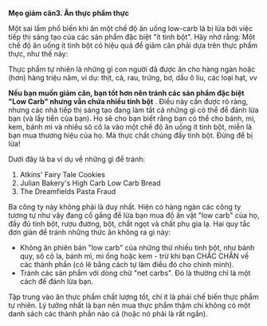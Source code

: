 **Mẹo giảm cân3. Ăn thực phẩm thực**

Một sai lầm phổ biến khi ăn một chế độ ăn uống low-carb là bị lừa bởi việc tiếp thị sáng tạo của các sản phẩm đặc biệt "ít tinh bột". Hãy nhớ rằng: Một chế độ ăn uống ít tinh bột có hiệu quả để giảm cân phải dựa trên thực phẩm thực, như thế này:

Thực phẩm tự nhiên là những gì con người đã được ăn cho hàng ngàn hoặc (hơn) hàng triệu năm, ví dụ: thịt, cá, rau, trứng, bơ, dầu ô liu, các loại hạt, vv

**Nếu bạn muốn giảm cân, bạn tốt hơn nên tránh các sản phẩm đặc biệt "Low Carb" nhưng vẫn chứa nhiều tinh bột** . Điều này cần được rõ ràng, nhưng các nhà tiếp thị sáng tạo đang làm tất cả những gì có thể để đánh lừa bạn (và lấy tiền của bạn). Họ sẽ cho bạn biết rằng bạn có thể cho bánh, mì, kem, bánh mì và nhiều sô cô la vào một chế độ ăn uống ít tinh bột, miễn là bạn mua thương hiệu của họ. Mà thực chất chúng đầy tinh bột. Đừng để bị lừa!

Dưới đây là ba ví dụ về những gì để tránh:

1. Atkins' Fairy Tale Cookies
2. Julian Bakery's High Carb Low Carb Bread
3. The Dreamfields Pasta Fraud

Ba công ty này không phải là duy nhất. Hiện có hàng ngàn các công ty tương tự như vậy đang cố gắng để lừa bạn mua đồ ăn vặt "low carb" của họ, đầy đủ tinh bột, rượu đường, bột, chất ngọt và chất phụ gia lạ. Hai quy tắc đơn giản để tránh những thức ăn không ra gì này:

- Không ăn phiên bản "low carb" của những thứ nhiều tinh bột, như bánh quy, sô cô la, bánh mì, mì ống hoặc kem - trừ khi bạn CHẮC CHẮN về các thành phần (có lẽ bằng cách tự làm điều đó cho chinh mình). 
- Tránh các sản phẩm với dòng chữ "net carbs". Đó là thường chỉ là một cách để đánh lừa bạn. 

Tập trung vào ăn thực phẩm chất lượng tốt, chí ít là phải chế biến thực phẩm tự nhiên. Lý tưởng nhất là bạn nên mua thực phẩm thậm chí không có một danh sách các thành phần nào cả (hoặc nó phải là rất ngắn).
